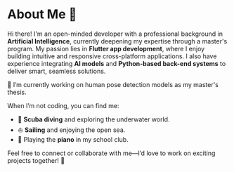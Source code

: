 
<!--
## Hi there 👋
**maggie860326/maggie860326** is a ✨ _special_ ✨ repository because its `README.md` (this file) appears on your GitHub profile.

Here are some ideas to get you started:

- 🔭 I’m currently working on ...
- 🌱 I’m currently learning ...
- 👯 I’m looking to collaborate on ...
- 🤔 I’m looking for help with ...
- 💬 Ask me about ...
- 📫 How to reach me: ...
- 😄 Pronouns: ...
- ⚡ Fun fact: ...
-->


# About Me 👋  

Hi there! I'm an open-minded developer with a professional background in **Artificial Intelligence**, currently deepening my expertise through a master's program. My passion lies in **Flutter app development**, where I enjoy building intuitive and responsive cross-platform applications. I also have experience integrating **AI models** and **Python-based back-end systems** to deliver smart, seamless solutions.  

🌱 I’m currently working on human pose detection models as my master's thesis.  

When I’m not coding, you can find me:  
- 🌊 **Scuba diving** and exploring the underwater world.  
- ⛵ **Sailing** and enjoying the open sea.  
- 🎹 Playing the **piano** in my school club.  

Feel free to connect or collaborate with me—I’d love to work on exciting projects together! 🚀  





